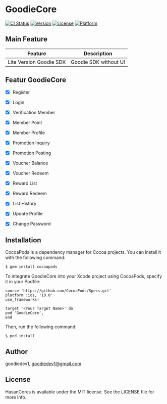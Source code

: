 # GoodieCore

[![CI Status](https://img.shields.io/travis/goodiedev1/HasanCores.svg?style=flat)](https://travis-ci.org/goodiedev1/HasanCores)
[![Version](https://img.shields.io/cocoapods/v/HasanCores.svg?style=flat)](https://cocoapods.org/pods/HasanCores)
[![License](https://img.shields.io/cocoapods/l/HasanCores.svg?style=flat)](https://cocoapods.org/pods/HasanCores)
[![Platform](https://img.shields.io/cocoapods/p/HasanCores.svg?style=flat)](https://cocoapods.org/pods/HasanCores)



## Main Feature

| Feature                                | Description                           |
| ------------------------------- | :------------------------------: |
| Lite Version Goodie SDK     | Goodie SDK without UI       |




## Featur GoodieCore

- [x] Register
- [x] Login
- [x] Verification Member
- [x] Member Point
- [x] Member Profile
- [x] Promotion Inquiry
- [x] Promotion Posting
- [x] Voucher Balance
- [x] Voucher Redeem
- [x] Reward List
- [x] Reward Redeem
- [x] List History
- [x] Update Profile
- [x] Change Password


## Installation

CocoaPods is a dependency manager for Cocoa projects. You can install it with the following command:

```
$ gem install cocoapods
```

To integrate GoodieCore into your Xcode project using CocoaPods, specify it in your Podfile:

```
source 'https://github.com/CocoaPods/Specs.git'
platform :ios, '10.0'
use_frameworks!

target '<Your Target Name>' do
pod 'GoodieCore',
end
```

Then, run the following command:

```
$ pod install
```

## Author

goodiedev1, goodiedev1@gmail.com

## License

HasanCores is available under the MIT license. See the LICENSE file for more info.
